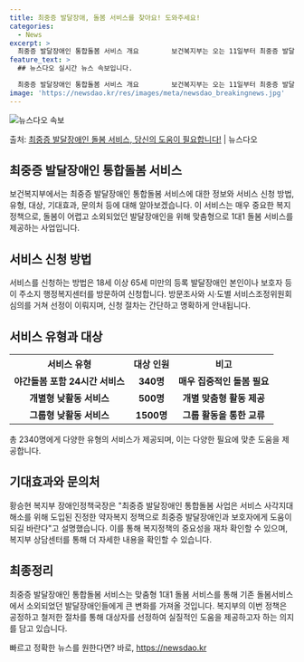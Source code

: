 ```yaml
---
title: 최중증 발달장애, 돌봄 서비스를 찾아요! 도와주세요!
categories:
  - News
excerpt: >
  최중증 발달장애인 통합돌봄 서비스 개요        보건복지부는 오는 11일부터 최중증 발달장애인 통합돌봄 …
feature_text: >
  ## 뉴스다오 실시간 뉴스 속보입니다.

  최중증 발달장애인 통합돌봄 서비스 개요        보건복지부는 오는 11일부터 최중증 발달장애인 통합돌봄 …
image: 'https://newsdao.kr/res/images/meta/newsdao_breakingnews.jpg'
---
```


![뉴스다오 속보](https://newsdao.kr/res/images/meta/newsdao_breakingnews.jpg)

<p>출처: <a href="https://newsdao.kr/4154" rel="dofollow">최중증 발달장애인 돌봄 서비스, 당신의 도움이 필요합니다!</a> | 뉴스다오</p>

<h2 data-ke-size="size26">최중증 발달장애인 통합돌봄 서비스</h2>
<p data-ke-size="size16">보건복지부에서는 최중증 발달장애인 통합돌봄 서비스에 대한 정보와 서비스 신청 방법, 유형, 대상, 기대효과, 문의처 등에 대해 알아보겠습니다. 이 서비스는 매우 중요한 복지정책으로, 돌봄이 어렵고 소외되었던 발달장애인을 위해 맞춤형으로 1대1 돌봄 서비스를 제공하는 사업입니다.</p>

<h2 data-ke-size="size24">서비스 신청 방법</h2>
<p data-ke-size="size16">서비스를 신청하는 방법은 18세 이상 65세 미만의 등록 발달장애인 본인이나 보호자 등이 주소지 행정복지센터를 방문하여 신청합니다. 방문조사와 시·도별 서비스조정위원회 심의를 거쳐 선정이 이뤄지며, 신청 절차는 간단하고 명확하게 안내됩니다.</p>

<h2 data-ke-size="size24">서비스 유형과 대상</h2>
<table>
	<tr>
		<th>서비스 유형</th>
		<th>대상 인원</th>
		<th>비고</th>
	</tr>
	<tr>
		<td style="text-align: center; height: 17px;"><b>야간돌봄 포함 24시간 서비스</b></td>
		<td style="text-align: center; height: 17px;"><b>340명</b></td>
		<td style="text-align: center; height: 17px;"><b>매우 집중적인 돌봄 필요</b></td>
	</tr>
	<tr>
		<td style="text-align: center; height: 17px;"><b>개별형 낮활동 서비스</b></td>
		<td style="text-align: center; height: 17px;"><b>500명</b></td>
		<td style="text-align: center; height: 17px;"><b>개별 맞춤형 활동 제공</b></td>
	</tr>
	<tr>
		<td style="text-align: center; height: 17px;"><b>그룹형 낮활동 서비스</b></td>
		<td style="text-align: center; height: 17px;"><b>1500명</b></td>
		<td style="text-align: center; height: 17px;"><b>그룹 활동을 통한 교류</b></td>
	</tr>
</table>
<p data-ke-size="size16">총 2340명에게 다양한 유형의 서비스가 제공되며, 이는 다양한 필요에 맞춘 도움을 제공합니다.</p>

<h2 data-ke-size="size24">기대효과와 문의처</h2>
<p data-ke-size="size16">황승현 복지부 장애인정책국장은 "최중증 발달장애인 통합돌봄 사업은 서비스 사각지대 해소를 위해 도입된 진정한 약자복지 정책으로 최중증 발달장애인과 보호자에게 도움이 되길 바란다"고 설명했습니다. 이를 통해 복지정책의 중요성을 재차 확인할 수 있으며, 복지부 상담센터를 통해 더 자세한 내용을 확인할 수 있습니다.</p>

<h2 data-ke-size="size24">최종정리</h2>
<p data-ke-size="size16">최중증 발달장애인 통합돌봄 서비스는 맞춤형 1대1 돌봄 서비스를 통해 기존 돌봄서비스에서 소외되었던 발달장애인들에게 큰 변화를 가져올 것입니다. 복지부의 이번 정책은 공정하고 철저한 절차를 통해 대상자를 선정하여 실질적인 도움을 제공하고자 하는 의지를 담고 있습니다.</p> 

빠르고 정확한 뉴스를 원한다면? 바로, <a href="https://newsdao.kr" rel="dofollow">https://newsdao.kr</a>


